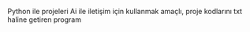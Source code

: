 Python ile projeleri Ai ile iletişim için kullanmak amaçlı, proje kodlarını txt haline getiren program